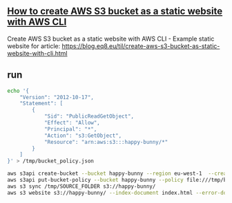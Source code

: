 <!--
 * @Author: hibana2077 hibana2077@gmaill.com
 * @Date: 2019-11-20 23:57:10
 * @LastEditors: hibana2077 hibana2077@gmaill.com
 * @LastEditTime: 2023-11-15 14:16:29
 * @FilePath: /NTTUCP2023-FALL/Users/lixuanhao/Downloads/sample_html/sample_html/README.md
 * @Description: 这是默认设置,请设置`customMade`, 打开koroFileHeader查看配置 进行设置: https://github.com/OBKoro1/koro1FileHeader/wiki/%E9%85%8D%E7%BD%AE
-->
## [How to create AWS S3 bucket as a static website with AWS CLI](https://blog.eq8.eu/til/create-aws-s3-bucket-as-static-website-with-cli.html)

Create AWS S3 bucket as a static website with AWS CLI - Example static website for article: 
<https://blog.eq8.eu/til/create-aws-s3-bucket-as-static-website-with-cli.html>

## run

```bash
echo '{
    "Version": "2012-10-17",
    "Statement": [
        {
            "Sid": "PublicReadGetObject",
            "Effect": "Allow",
            "Principal": "*",
            "Action": "s3:GetObject",
            "Resource": "arn:aws:s3:::happy-bunny/*"
        }
    ]   
}' > /tmp/bucket_policy.json

aws s3api create-bucket --bucket happy-bunny --region eu-west-1  --create-bucket-configuration LocationConstraint=eu-west-1
aws s3api put-bucket-policy --bucket happy-bunny --policy file:///tmp/bucket_policy.json
aws s3 sync /tmp/SOURCE_FOLDER s3://happy-bunny/
aws s3 website s3://happy-bunny/ --index-document index.html --error-document error.html 
```

